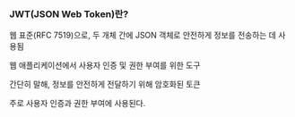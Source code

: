 ### JWT(JSON Web Token)란?

웹 표준(RFC 7519)으로, 두 개체 간에 JSON 객체로 안전하게 정보를 전송하는 데 사용됨

웹 애플리케이션에서 사용자 인증 및 권한 부여를 위한 도구

간단히 말해, 정보를 안전하게 전달하기 위해 암호화된 토큰

주로 사용자 인증과 권한 부여에 사용된다.